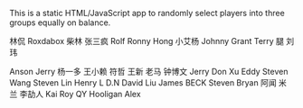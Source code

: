 This is a static HTML/JavaScript app to randomly select players into three groups equally on balance.

林侃
Roxdabox
柴林
张三疯
Rolf Ronny
Hong
小艾杨
Johnny
Grant
Terry
腿
刘玮

Anson
Jerry
杨一多
王小赖
符哲
王新
老马
钟博文
Jerry
Don Xu
Eddy
Steven Wang
Steven Lin
Henry L
D.N
David Liu
James
BECK
Steven
Bryan
阿闻
米兰
李劼人
Kai
Roy
QY
Hooligan
Alex